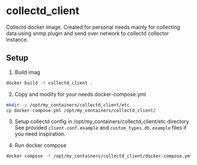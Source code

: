 # collectd_client
Collectd docker image. Created for personal needs mainly for collecting data using snmp plugin and send over network to collectd collector instance.

## Setup
1. Build imag
```bash
docker build -t collectd_client .
```

2. Copy and modify for your needs docker-compose.yml

```bash
mkdir -p /opt/my_containers/collectd_client/etc
cp docker-compose.yml /opt/my_containers/collectd_client/
```

3. Setup collectd config in /opt/my_containers/collectd_client/etc directory
See provided `client.conf.example` and `custom_types.db.example` files if you need inspiration.

4. Run docker compose
```bash
docker compose -f /opt/my_containers/collectd_client/docker-compose.yml up -d
```
